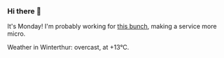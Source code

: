 ### Hi there :wave:

It's Monday! I'm probably working for [this bunch](https://github.com/kohofinancial), making a service more micro.

Weather in Winterthur: overcast, at +13°C.
